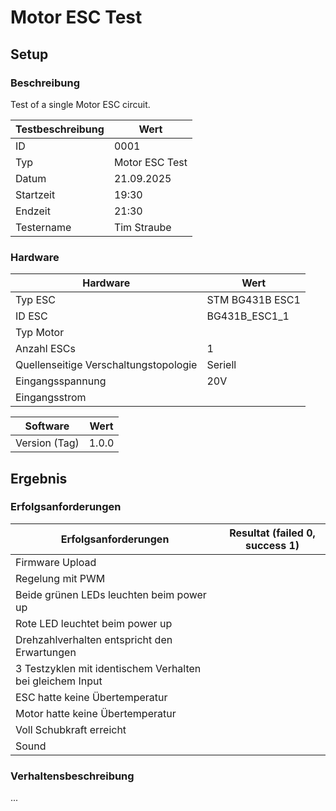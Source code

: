 # Motor ESC Test

## Setup

### Beschreibung

Test of a single Motor ESC circuit.

| **Testbeschreibung** | Wert           |
| -------------------- | -------------- |
| ID                   | 0001           |
| Typ                  | Motor ESC Test |
| Datum                | 21.09.2025     |
| Startzeit            | 19:30          |
| Endzeit              | 21:30          |
| Testername           | Tim Straube    |

### Hardware

| **Hardware**                          | Wert            |
| ------------------------------------- | --------------- |
| Typ ESC                               | STM BG431B ESC1 |
| ID ESC                                | BG431B_ESC1_1   |
| Typ Motor                             |                 |
| Anzahl ESCs                           | 1               |
| Quellenseitige Verschaltungstopologie | Seriell         |
| Eingangsspannung                      | 20V             |
| Eingangsstrom                         |                 |

| **Software**  | Wert  |
| ------------- | ----- |
| Version (Tag) | 1.0.0 |

## Ergebnis

### Erfolgsanforderungen

| **Erfolgsanforderungen**                                  | Resultat (failed 0, success 1) |
| --------------------------------------------------------- | ------------------------------ |
| Firmware Upload                                           |                                |
| Regelung mit PWM                                          |                                |
| Beide grünen LEDs leuchten beim power up                  |                                |
| Rote LED leuchtet beim power up                           |                                |
| Drehzahlverhalten entspricht den Erwartungen              |                                |
| 3 Testzyklen mit identischem Verhalten bei gleichem Input |                                |
| ESC hatte keine Übertemperatur                            |                                |
| Motor hatte keine Übertemperatur                          |                                |
| Voll Schubkraft erreicht                                  |                                |
| Sound                                                     |                                |

### Verhaltensbeschreibung

...
